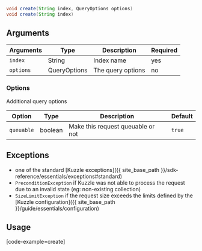 ``` java
void create(String index, QueryOptions options)
void create(String index)
```

## Arguments

| Arguments     | Type         | Description              | Required
|---------------|------------- |--------------------------|-----------
| ``index``     | String       | Index name               | yes
| ``options``   | QueryOptions | The query options       | no

### __Options__

Additional query options

| Option   | Type    | Description                       | Default |
| -------- | ------- | --------------------------------- | ------- |
| `queuable` | boolean | Make this request queuable or not | `true`    |

## Exceptions

- one of the standard [Kuzzle exceptions]({{ site_base_path }}/sdk-reference/essentials/exceptions#standard)
- `PreconditionException` if Kuzzle was not able to process the request due to an invalid state (eg: non-existing collection)
- `SizeLimitException` if the request size exceeds the limits defined by the [Kuzzle configuration]({{ site_base_path }}/guide/essentials/configuration)

## Usage

[code-example=create]
